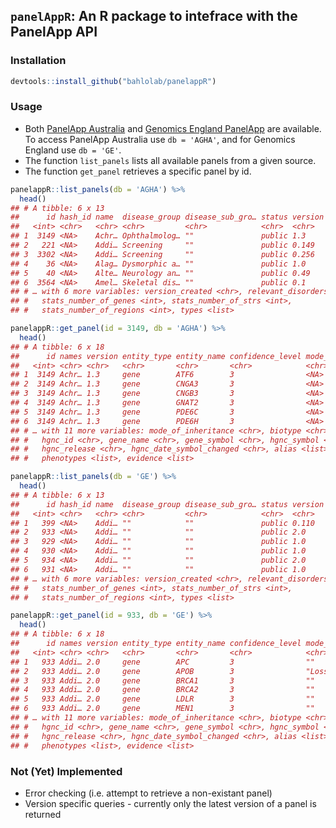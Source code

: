 
<!-- README.md is generated from README.Rmd. Please edit that file -->

## `panelAppR`: An R package to intefrace with the PanelApp API

### Installation

``` r
devtools::install_github("bahlolab/panelappR")
```

### Usage

-   Both [PanelApp Australia](https://panelapp.agha.umccr.org/) and
    [Genomics England PanelApp](https://panelapp.genomicsengland.co.uk/)
    are available. To access PanelApp Australia use `db = 'AGHA'`, and
    for Genomics England use `db = 'GE'`.
-   The function `list_panels` lists all available panels from a given
    source.
-   The function `get_panel` retrieves a specific panel by id.

``` r
panelappR::list_panels(db = 'AGHA') %>% 
  head()
## # A tibble: 6 x 13
##      id hash_id name  disease_group disease_sub_gro… status version
##   <int> <chr>   <chr> <chr>         <chr>            <chr>  <chr>  
## 1  3149 <NA>    Achr… Ophthalmolog… ""               public 1.3    
## 2   221 <NA>    Addi… Screening     ""               public 0.149  
## 3  3302 <NA>    Addi… Screening     ""               public 0.256  
## 4    36 <NA>    Alag… Dysmorphic a… ""               public 1.0    
## 5    40 <NA>    Alte… Neurology an… ""               public 0.49   
## 6  3564 <NA>    Amel… Skeletal dis… ""               public 0.1    
## # … with 6 more variables: version_created <chr>, relevant_disorders <list>,
## #   stats_number_of_genes <int>, stats_number_of_strs <int>,
## #   stats_number_of_regions <int>, types <list>
```

``` r
panelappR::get_panel(id = 3149, db = 'AGHA') %>% 
  head()
## # A tibble: 6 x 18
##      id names version entity_type entity_name confidence_level mode_of_pathoge…
##   <int> <chr> <chr>   <chr>       <chr>       <chr>            <chr>           
## 1  3149 Achr… 1.3     gene        ATF6        3                <NA>            
## 2  3149 Achr… 1.3     gene        CNGA3       3                <NA>            
## 3  3149 Achr… 1.3     gene        CNGB3       3                <NA>            
## 4  3149 Achr… 1.3     gene        GNAT2       3                <NA>            
## 5  3149 Achr… 1.3     gene        PDE6C       3                <NA>            
## 6  3149 Achr… 1.3     gene        PDE6H       3                <NA>            
## # … with 11 more variables: mode_of_inheritance <chr>, biotype <chr>,
## #   hgnc_id <chr>, gene_name <chr>, gene_symbol <chr>, hgnc_symbol <chr>,
## #   hgnc_release <chr>, hgnc_date_symbol_changed <chr>, alias <list>,
## #   phenotypes <list>, evidence <list>
```

``` r
panelappR::list_panels(db = 'GE') %>% 
  head()
## # A tibble: 6 x 13
##      id hash_id name  disease_group disease_sub_gro… status version
##   <int> <chr>   <chr> <chr>         <chr>            <chr>  <chr>  
## 1   399 <NA>    Addi… ""            ""               public 0.110  
## 2   933 <NA>    Addi… ""            ""               public 2.0    
## 3   929 <NA>    Addi… ""            ""               public 1.0    
## 4   930 <NA>    Addi… ""            ""               public 1.0    
## 5   934 <NA>    Addi… ""            ""               public 2.0    
## 6   931 <NA>    Addi… ""            ""               public 1.0    
## # … with 6 more variables: version_created <chr>, relevant_disorders <list>,
## #   stats_number_of_genes <int>, stats_number_of_strs <int>,
## #   stats_number_of_regions <int>, types <list>
```

``` r
panelappR::get_panel(id = 933, db = 'GE') %>% 
  head()
## # A tibble: 6 x 18
##      id names version entity_type entity_name confidence_level mode_of_pathoge…
##   <int> <chr> <chr>   <chr>       <chr>       <chr>            <chr>           
## 1   933 Addi… 2.0     gene        APC         3                ""              
## 2   933 Addi… 2.0     gene        APOB        3                "Loss-of-functi…
## 3   933 Addi… 2.0     gene        BRCA1       3                ""              
## 4   933 Addi… 2.0     gene        BRCA2       3                ""              
## 5   933 Addi… 2.0     gene        LDLR        3                ""              
## 6   933 Addi… 2.0     gene        MEN1        3                ""              
## # … with 11 more variables: mode_of_inheritance <chr>, biotype <chr>,
## #   hgnc_id <chr>, gene_name <chr>, gene_symbol <chr>, hgnc_symbol <chr>,
## #   hgnc_release <chr>, hgnc_date_symbol_changed <chr>, alias <list>,
## #   phenotypes <list>, evidence <list>
```

### Not (Yet) Implemented

-   Error checking (i.e. attempt to retrieve a non-existant panel)
-   Version specific queries - currently only the latest version of a
    panel is returned
